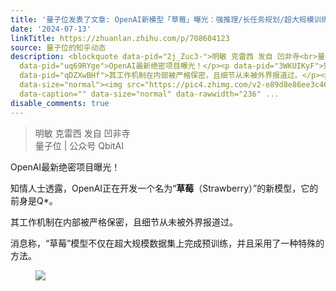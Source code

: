 ```yaml
---
title: '量子位发表了文章: OpenAI新模型「草莓」曝光：强推理/长任务规划/超大规模训练！还给出AGI分级'
date: '2024-07-13'
linkTitle: https://zhuanlan.zhihu.com/p/708604123
source: 量子位的知乎动态
description: <blockquote data-pid="2j_Zuc3-">明敏 克雷西 发自 凹非寺<br>量子位 | 公众号 QbitAI</blockquote><p
  data-pid="uq69RYge">OpenAI最新绝密项目曝光！</p><p data-pid="3WKUIKyF">知情人士透露，OpenAI正在开发一个名为“<b>草莓</b>（Strawberry）”的新模型，它的前身是Q*。</p><p
  data-pid="qDZXwBHf">其工作机制在内部被严格保密，且细节从未被外界报道过。</p><p data-pid="ilrdKLHy">消息称，“草莓”模型不仅在超大规模数据集上完成预训练，并且采用了一种特殊的方法。</p><figure
  data-size="normal"><img src="https://pic4.zhimg.com/v2-e89d8e86ee3c46e8e703a06d523a59db.jpg"
  data-caption="" data-size="normal" data-rawwidth="236" ...
disable_comments: true
---
```

<blockquote data-pid="2j_Zuc3-">明敏 克雷西 发自 凹非寺<br>量子位 | 公众号 QbitAI</blockquote><p data-pid="uq69RYge">OpenAI最新绝密项目曝光！</p><p data-pid="3WKUIKyF">知情人士透露，OpenAI正在开发一个名为“<b>草莓</b>（Strawberry）”的新模型，它的前身是Q*。</p><p data-pid="qDZXwBHf">其工作机制在内部被严格保密，且细节从未被外界报道过。</p><p data-pid="ilrdKLHy">消息称，“草莓”模型不仅在超大规模数据集上完成预训练，并且采用了一种特殊的方法。</p><figure data-size="normal"><img src="https://pic4.zhimg.com/v2-e89d8e86ee3c46e8e703a06d523a59db.jpg" data-caption="" data-size="normal" data-rawwidth="236" ...